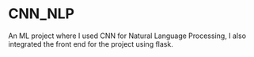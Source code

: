 # CNN_NLP
An ML project where I used CNN for Natural Language Processing, I also integrated the front end for the project using flask.
